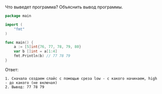 Что выведет программа? Объяснить вывод программы.

```go
package main

import (
    "fmt"
)

func main() {
    a := [5]int{76, 77, 78, 79, 80}
    var b []int = a[1:4] 
    fmt.Println(b) // 77 78 79
}
```

Ответ:
```
1. Сначала создаем слайс с помощью среза low - с какого начинаем, high - до какого (не включая)
2. Вывод: 77 78 79

```

